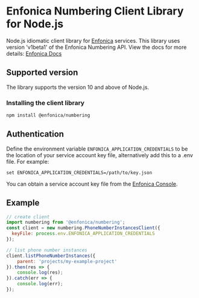 # Enfonica Numbering Client Library for Node.js

Node.js idiomatic client library for [Enfonica](https://enfonica.com/) services. This library uses version 'v1beta1' of the Enfonica Numbering API. View the docs for more details: [Enfonica Docs](https://enfonica.github.io/enfonica-node/numbering/)

## Supported version

The library supports the version 10 and above of Node.js.

### Installing the client library

```bash
npm install @enfonica/numbering
```
## Authentication

Define the environment variable `ENFONICA_APPLICATION_CREDENTIALS` to be the location of your service account key file, alternatively add this to a .env file. For example:
```
set ENFONICA_APPLICATION_CREDENTIALS=/path/to/key.json
```

You can obtain a service account key file from the [Enfonica Console](https://console.enfonica.com/).


## Example

```js
// create client
import numbering from '@enfonica/numbering';
const client = new numbering.PhoneNumberInstancesClient({
  keyFile: process.env.ENFONICA_APPLICATION_CREDENTIALS
});

// list phone number instances
client.listPhoneNumberInstances({
    parent: 'projects/my-example-project'
}).then(res => {
    console.log(res);
}).catch(err => {
    console.log(err);
});
```